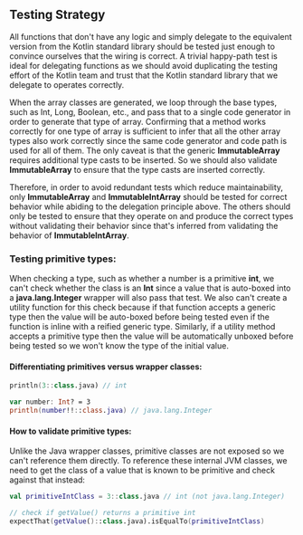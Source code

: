 ## Testing Strategy

All functions that don't have any logic and simply delegate to the equivalent version from the Kotlin standard library
should be tested just enough to convince ourselves that the wiring is correct. A trivial happy-path test is ideal for
delegating functions as we should avoid duplicating the testing effort of the Kotlin team and trust that the Kotlin
standard library that we delegate to operates correctly.

When the array classes are generated, we loop through the base types, such as Int, Long, Boolean, etc., and pass that
to a single code generator in order to generate that type of array. Confirming that a method works correctly for one
type of array is sufficient to infer that all the other array types also work correctly since the same code generator
and code path is used for all of them. The only caveat is that the generic **ImmutableArray** requires additional
type casts to be inserted. So we should also validate **ImmutableArray** to ensure that the type casts are inserted
correctly.

Therefore, in order to avoid redundant tests which reduce maintainability, only **ImmutableArray** and
**ImmutableIntArray** should be tested for correct behavior while abiding to the delegation principle above. The others
should only be tested to ensure that they operate on and produce the correct types without validating their behavior
since that's inferred from validating the behavior of **ImmutableIntArray**.

### Testing primitive types:

When checking a type, such as whether a number is a primitive **int**, we can't check whether the class is an
**Int** since a value that is auto-boxed into a **java.lang.Integer** wrapper will also pass that test. We also can't
create a utility function for this check because if that function accepts a generic type then the value will be
auto-boxed before being tested even if the function is inline with a reified generic type. Similarly, if a utility
method accepts a primitive type then the value will be automatically unboxed before being tested so we won't know the
type of the initial value.

#### Differentiating primitives versus wrapper classes:

```kotlin
println(3::class.java) // int

var number: Int? = 3
println(number!!::class.java) // java.lang.Integer
```

#### How to validate primitive types:

Unlike the Java wrapper classes, primitive classes are not exposed so we can't reference them directly. To
reference these internal JVM classes, we need to get the class of a value that is known to be primitive and check
against that instead:

```kotlin
val primitiveIntClass = 3::class.java // int (not java.lang.Integer)

// check if getValue() returns a primitive int
expectThat(getValue()::class.java).isEqualTo(primitiveIntClass)
```
